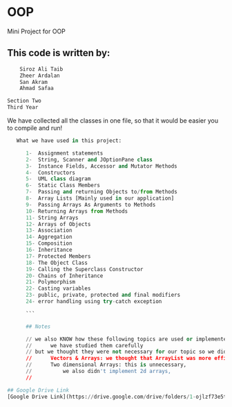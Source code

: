 # OOP
Mini Project for OOP

## This code is written by:
```bash
    Siroz Ali Taib
    Zheer Ardalan
    San Akram
    Ahmad Safaa

Section Two
Third Year
```

We have collected all the classes in one file,
so that it would be easier you to compile and run!

```python
   What we have used in this project:

      1-  Assignment statements
      2-  String, Scanner and JOptionPane class
      3-  Instance Fields, Accessor and Mutator Methods
      4-  Constructors
      5-  UML class diagram
      6-  Static Class Members
      7-  Passing and returning Objects to/from Methods
      8-  Array Lists [Mainly used in our application]
      9-  Passing Arrays As Arguments to Methods
      10- Returning Arrays from Methods
      11- String Arrays
      12- Arrays of Objects
      13- Association
      14- Aggregation
      15- Composition
      16- Inheritance
      17- Protected Members
      18- The Object Class
      19- Calling the Superclass Constructor
      20- Chains of Inheritance
      21- Polymorphism
      22- Casting variables
      23- public, private, protected and final modifiers
      24- error handling using try-catch exception

      ```

      ## Notes

      // we also KNOW how these following topics are used or implemented,
      //      we have studied them carefully
      // but we thought they were not necessary for our topic so we didn't include them
      //      Vectors & Arrays: we thought that ArrayList was more efficient to use
      //      Two dimensional Arrays: this is unnecessary,
      //          we also didn't implement 2d arrays,
      //

## Google Drive Link
[Google Drive Link](https://drive.google.com/drive/folders/1-ojlzf73e5t3I-LRYu6Sw2wm8KxEDDk3?usp=sharing)
      